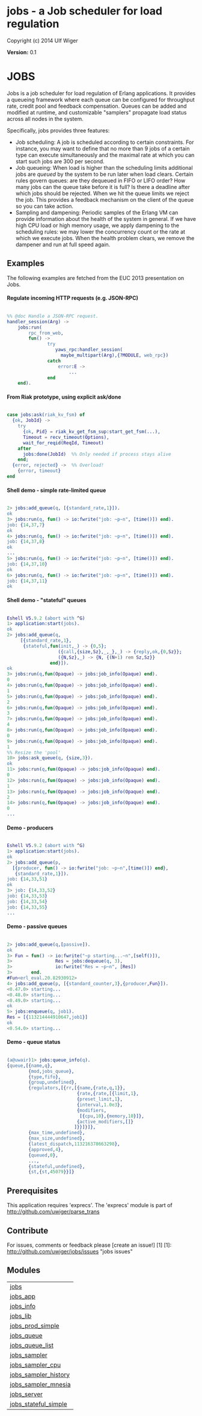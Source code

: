 

# jobs - a Job scheduler for load regulation #

Copyright (c) 2014 Ulf Wiger

__Version:__ 0.1

JOBS
====

Jobs is a job scheduler for load regulation of Erlang applications.
It provides a queueing framework where each queue can be configured
for throughput rate, credit pool and feedback compensation.
Queues can be added and modified at runtime, and customizable
"samplers" propagate load status across all nodes in the system.

Specifically, jobs provides three features:

* Job scheduling: A job is scheduled according to certain constraints.
For instance, you may want to define that no more than 9 jobs of a
certain type can execute simultaneously and the maximal rate at
which you can start such jobs are 300 per second.
* Job queueing: When load is higher than the scheduling limits
additional jobs are *queued* by the system to be run later when load
clears. Certain rules govern queues: are they dequeued in FIFO or
LIFO order? How many jobs can the queue take before it is full? Is
there a deadline after which jobs should be rejected. When we hit
the queue limits we reject the job. This provides a feedback
mechanism on the client of the queue so you can take action.
* Sampling and dampening: Periodic samples of the Erlang VM can
provide information about the health of the system in general. If we
have high CPU load or high memory usage, we apply dampening to the
scheduling rules: we may lower the concurrency count or the rate at
which we execute jobs. When the health problem clears, we remove the
dampener and run at full speed again.

Examples
--------

The following examples are fetched from the EUC 2013 presentation on Jobs.


#### Regulate incoming HTTP requests (e.g. JSON-RPC) ####

```erlang

%% @doc Handle a JSON-RPC request.
handler_session(Arg) ->
    jobs:run(
        rpc_from_web,
        fun() ->
               try
                  yaws_rpc:handler_session(
                    maybe_multipart(Arg),{?MODULE, web_rpc})
               catch
                   error:E ->
                       ...
               end
    end).

```


#### From Riak prototype, using explicit ask/done ####

```erlang

case jobs:ask(riak_kv_fsm) of
  {ok, JobId} ->
    try
      {ok, Pid} = riak_kv_get_fsm_sup:start_get_fsm(...),
      Timeout = recv_timeout(Options),
      wait_for_reqid(ReqId, Timeout)
    after
      jobs:done(JobId)  %% Only needed if process stays alive
    end;
  {error, rejected} ->  %% Overload!
    {error, timeout}
end

```


#### Shell demo - simple rate-limited queue ####

```erlang

2> jobs:add_queue(q, [{standard_rate,1}]).
ok
3> jobs:run(q, fun() -> io:fwrite("job: ~p~n", [time()]) end).
job: {14,37,7}
ok
4> jobs:run(q, fun() -> io:fwrite("job: ~p~n", [time()]) end).
job: {14,37,8}
ok
...
5> jobs:run(q, fun() -> io:fwrite("job: ~p~n", [time()]) end).
job: {14,37,10}
ok
6> jobs:run(q, fun() -> io:fwrite("job: ~p~n", [time()]) end).
job: {14,37,11}
ok

```


#### Shell demo - "stateful" queues ####

```erlang

Eshell V5.9.2 (abort with ^G)
1> application:start(jobs).
ok
2> jobs:add_queue(q,
     [{standard_rate,1},
      {stateful,fun(init,_) -> {0,5};
                   ({call,{size,Sz},_,_},_) -> {reply,ok,{0,Sz}};
                   ({N,Sz},_) -> {N, {(N+1) rem Sz,Sz}}
                end}]).
ok
3> jobs:run(q,fun(Opaque) -> jobs:job_info(Opaque) end).
0
4> jobs:run(q,fun(Opaque) -> jobs:job_info(Opaque) end).
1
5> jobs:run(q,fun(Opaque) -> jobs:job_info(Opaque) end).
2
6> jobs:run(q,fun(Opaque) -> jobs:job_info(Opaque) end).
3
7> jobs:run(q,fun(Opaque) -> jobs:job_info(Opaque) end).
4
8> jobs:run(q,fun(Opaque) -> jobs:job_info(Opaque) end).
0
9> jobs:run(q,fun(Opaque) -> jobs:job_info(Opaque) end).
1
%% Resize the 'pool'
10> jobs:ask_queue(q, {size,3}).
ok
11> jobs:run(q,fun(Opaque) -> jobs:job_info(Opaque) end).
0
12> jobs:run(q,fun(Opaque) -> jobs:job_info(Opaque) end).
1
13> jobs:run(q,fun(Opaque) -> jobs:job_info(Opaque) end).
2
14> jobs:run(q,fun(Opaque) -> jobs:job_info(Opaque) end).
0
...

```


#### Demo - producers ####

```erlang

Eshell V5.9.2 (abort with ^G)
1> application:start(jobs).
ok
2> jobs:add_queue(p,
  [{producer, fun() -> io:fwrite("job: ~p~n",[time()]) end},
   {standard_rate,1}]).
job: {14,33,51}
ok
3> job: {14,33,52}
job: {14,33,53}
job: {14,33,54}
job: {14,33,55}
...

```


#### Demo - passive queues ####

```erlang

2> jobs:add_queue(q,[passive]).
ok
3> Fun = fun() -> io:fwrite("~p starting...~n",[self()]),
3>                Res = jobs:dequeue(q, 3),
3>                io:fwrite("Res = ~p~n", [Res])
3>       end.
#Fun<erl_eval.20.82930912>
4> jobs:add_queue(p, [{standard_counter,3},{producer,Fun}]).
<0.47.0> starting...
<0.48.0> starting...
<0.49.0> starting...
ok
5> jobs:enqueue(q, job1).
Res = [{113214444910647,job1}]
ok
<0.54.0> starting...

```


#### Demo - queue status ####

```erlang

(a@uwair)1> jobs:queue_info(q).
{queue,[{name,q},
        {mod,jobs_queue},
        {type,fifo},
        {group,undefined},
        {regulators,[{rr,[{name,{rate,q,1}},
                          {rate,{rate,[{limit,1},
                          {preset_limit,1},
                          {interval,1.0e3},
                          {modifiers,
                           [{cpu,10},{memory,10}]},
                          {active_modifiers,[]}
                         ]}}]}]},
        {max_time,undefined},
        {max_size,undefined},
        {latest_dispatch,113216378663298},
        {approved,4},
        {queued,0},
        ...,
        {stateful,undefined},
        {st,{st,45079}}]}

```

Prerequisites
-------------
This application requires 'exprecs'.
The 'exprecs' module is part of http://github.com/uwiger/parse_trans

Contribute
----------
For issues, comments or feedback please [create an issue!] [1]
[1]: http://github.com/uwiger/jobs/issues "jobs issues"


## Modules ##


<table width="100%" border="0" summary="list of modules">
<tr><td><a href="http://github.com/uwiger/jobs/blob/master/doc/jobs.md" class="module">jobs</a></td></tr>
<tr><td><a href="http://github.com/uwiger/jobs/blob/master/doc/jobs_app.md" class="module">jobs_app</a></td></tr>
<tr><td><a href="http://github.com/uwiger/jobs/blob/master/doc/jobs_info.md" class="module">jobs_info</a></td></tr>
<tr><td><a href="http://github.com/uwiger/jobs/blob/master/doc/jobs_lib.md" class="module">jobs_lib</a></td></tr>
<tr><td><a href="http://github.com/uwiger/jobs/blob/master/doc/jobs_prod_simple.md" class="module">jobs_prod_simple</a></td></tr>
<tr><td><a href="http://github.com/uwiger/jobs/blob/master/doc/jobs_queue.md" class="module">jobs_queue</a></td></tr>
<tr><td><a href="http://github.com/uwiger/jobs/blob/master/doc/jobs_queue_list.md" class="module">jobs_queue_list</a></td></tr>
<tr><td><a href="http://github.com/uwiger/jobs/blob/master/doc/jobs_sampler.md" class="module">jobs_sampler</a></td></tr>
<tr><td><a href="http://github.com/uwiger/jobs/blob/master/doc/jobs_sampler_cpu.md" class="module">jobs_sampler_cpu</a></td></tr>
<tr><td><a href="http://github.com/uwiger/jobs/blob/master/doc/jobs_sampler_history.md" class="module">jobs_sampler_history</a></td></tr>
<tr><td><a href="http://github.com/uwiger/jobs/blob/master/doc/jobs_sampler_mnesia.md" class="module">jobs_sampler_mnesia</a></td></tr>
<tr><td><a href="http://github.com/uwiger/jobs/blob/master/doc/jobs_server.md" class="module">jobs_server</a></td></tr>
<tr><td><a href="http://github.com/uwiger/jobs/blob/master/doc/jobs_stateful_simple.md" class="module">jobs_stateful_simple</a></td></tr></table>

